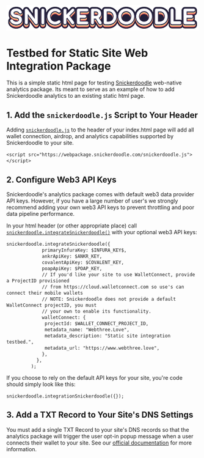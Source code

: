 [![Snickerdoodle Protocol](/snickerdoodle_horizontal_notab.png)](https://snickerdoodle.com)

# Testbed for Static Site Web Integration Package

This is a simple static html page for testing [Snickerdoodle](https://snickerdoodle.com) web-native analytics package. Its meant to 
serve as an example of how to add Snickerdoodle analytics to an existing static html page.

## 1. Add the `snickerdoodle.js` Script to Your Header

Adding [`snickerdoodle.js`](/index.html#L58) to the header of your index.html page will add all wallet connection, airdrop, and analytics 
capabilities supported by Snickerdoodle to your site. 

```
<script src="https://webpackage.snickerdoodle.com/snickerdoodle.js"></script>
```

## 2. Configure Web3 API Keys

Snickerdoodle's analytics package comes with default web3 data provider API keys. However, if you have a large number of user's we strongly 
recommend adding your own web3 API keys to prevent throttling and poor data pipeline performance. 

In your html header (or other appropriate place) call [`snickerdoodle.integrateSnickerdoodle()`](/index.html#L77) with your optional web3 API keys:

```
snickerdoodle.integrateSnickerdoodle({
             primaryInfuraKey: $INFURA_KEY$,
             ankrApiKey: $ANKR_KEY,
             covalentApiKey: $COVALENT_KEY,
             poapApiKey: $POAP_KEY,
             // If you'd like your site to use WalletConnect, provide a ProjectID provisioned
             // from https://cloud.walletconnect.com so use's can connect their mobile wallets
             // NOTE: Snickerdoodle does not provide a default WalletConnect projectID, you must
             // your own to enable its functionality. 
             walletConnect: { 
              projectId: $WALLET_CONNECT_PROJECT_ID,
              metadata_name: "Webthree.Love",
              metadata_description: "Static site integration testbed.",
              metadata_url: "https://www.webthree.love",
             },
           },
         );
```

If you choose to rely on the default API keys for your site, you're code should simply look like this:

```
snickerdoodle.integrationSnickerdoodle({});
```

## 3. Add a TXT Record to Your Site's DNS Settings

You must add a single TXT Record to your site's DNS records so that the analytics package will trigger the user opt-in popup message
when a user connects their wallet to your site. See our [official documentation](https://marketing-docs.snickerdoodle.com/integration-instructions/react-apps#3.-add-a-txt-record-to-your-react-apps-domain) for more information. 
